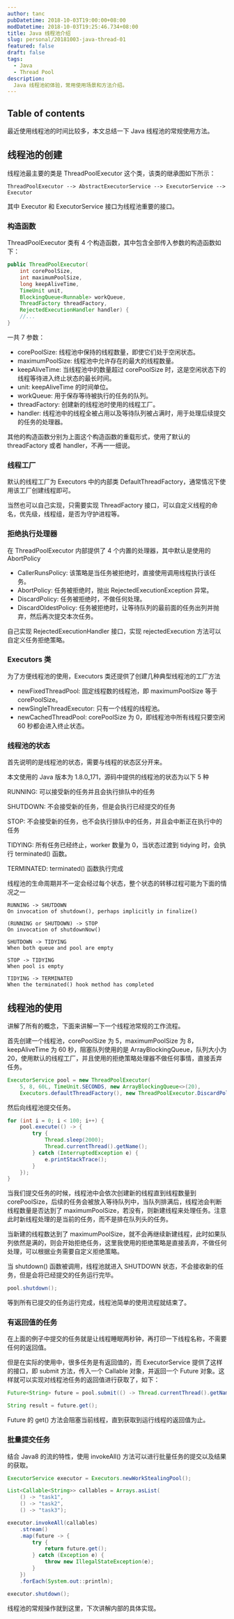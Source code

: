 ```yaml
---
author: tanc
pubDatetime: 2018-10-03T19:00:00+08:00
modDatetime: 2018-10-03T19:25:46.734+08:00
title: Java 线程池介绍
slug: personal/20181003-java-thread-01
featured: false
draft: false
tags:
  - Java
  - Thread Pool
description:
  Java 线程池初体验，常用使用场景和方法介绍。
---
```


## Table of contents

最近使用线程池的时间比较多，本文总结一下 Java 线程池的常规使用方法。

## 线程池的创建

线程池最主要的类是 ThreadPoolExecutor 这个类，该类的继承图如下所示：

```
ThreadPoolExecutor --> AbstractExecutorService --> ExecutorService --> Executor
```

其中 Executor 和 ExecutorService 接口为线程池重要的接口。

### 构造函数

ThreadPoolExecutor 类有 4 个构造函数，其中包含全部传入参数的构造函数如下：

```java
public ThreadPoolExecutor(
    int corePoolSize,
    int maximumPoolSize,
    long keepAliveTime,
    TimeUnit unit,
    BlockingQueue<Runnable> workQueue,
    ThreadFactory threadFactory,
    RejectedExecutionHandler handler) {
    //...
}
```

一共 7 参数：

- corePoolSize: 线程池中保持的线程数量，即使它们处于空闲状态。
- maximumPoolSize: 线程池中允许存在的最大的线程数量。
- keepAliveTime: 当线程池中的数量超过 corePoolSize 时，这是空闲状态下的线程等待进入终止状态的最长时间。
- unit: keepAliveTime 的时间单位。
- workQueue: 用于保存等待被执行的任务的队列。
- threadFactory: 创建新的线程池时使用的线程工厂。
- handler: 线程池中的线程全被占用以及等待队列被占满时，用于处理后续提交的任务的处理器。

其他的构造函数分别为上面这个构造函数的重载形式，使用了默认的 threadFactory 或者 handler，不再一一细说。

### 线程工厂

默认的线程工厂为 Executors 中的内部类 DefaultThreadFactory，通常情况下使用该工厂创建线程即可。

当然也可以自己实现，只需要实现 ThreadFactory 接口，可以自定义线程的命名，优先级，线程组，是否为守护进程等。

### 拒绝执行处理器

在 ThreadPoolExecutor 内部提供了 4 个内置的处理器，其中默认是使用的 AbortPolicy

- CallerRunsPolicy: 该策略是当任务被拒绝时，直接使用调用线程执行该任务。
- AbortPolicy: 任务被拒绝时，抛出 RejectedExecutionException 异常。
- DiscardPolicy: 任务被拒绝时，不做任何处理。
- DiscardOldestPolicy: 任务被拒绝时，让等待队列的最前面的任务出列并抛弃，然后再次提交本次任务。

自己实现 RejectedExecutionHandler 接口，实现 rejectedExecution 方法可以自定义任务拒绝策略。

### Executors 类

为了方便线程池的使用，Executors 类还提供了创建几种典型线程池的工厂方法

- newFixedThreadPool: 固定线程数的线程池，即 maximumPoolSize 等于 corePoolSize。
- newSingleThreadExecutor: 只有一个线程的线程池。
- newCachedThreadPool: corePoolSize 为 0，即线程池中所有线程只要空闲 60 秒都会进入终止状态。

### 线程池的状态

首先说明的是线程池的状态，需要与线程的状态区分开来。

本文使用的 Java 版本为 1.8.0_171，源码中提供的线程池的状态为以下 5 种

RUNNING: 可以接受新的任务并且会执行排队中的任务

SHUTDOWN: 不会接受新的任务，但是会执行已经提交的任务

STOP: 不会接受新的任务，也不会执行排队中的任务，并且会中断正在执行中的任务

TIDYING: 所有任务已经终止，worker 数量为 0，当状态过渡到 tidying 时，会执行 terminated() 函数。

TERMINATED: terminated() 函数执行完成

线程池的生命周期并不一定会经过每个状态，整个状态的转移过程可能为下面的情况之一

```
RUNNING -> SHUTDOWN
On invocation of shutdown(), perhaps implicitly in finalize()

(RUNNING or SHUTDOWN) -> STOP
On invocation of shutdownNow()

SHUTDOWN -> TIDYING
When both queue and pool are empty

STOP -> TIDYING
When pool is empty

TIDYING -> TERMINATED
When the terminated() hook method has completed
```

## 线程池的使用

讲解了所有的概念，下面来讲解一下一个线程池常规的工作流程。

首先创建一个线程池，corePoolSize 为 5，maximumPoolSize 为 8，keepAliveTime 为 60 秒，阻塞队列使用的是 ArrayBlockingQueue，队列大小为 20，使用默认的线程工厂，并且使用的拒绝策略处理器不做任何事情，直接丢弃任务。

```java
ExecutorService pool = new ThreadPoolExecutor(
    5, 8, 60L, TimeUnit.SECONDS, new ArrayBlockingQueue<>(20),
    Executors.defaultThreadFactory(), new ThreadPoolExecutor.DiscardPolicy());
```

然后向线程池提交任务。

```java
for (int i = 0; i < 100; i++) {
    pool.execute(() -> {
        try {
            Thread.sleep(2000);
            Thread.currentThread().getName();
        } catch (InterruptedException e) {
            e.printStackTrace();
        }
    });
}
```

当我们提交任务的时候，线程池中会依次创建新的线程直到线程数量到 corePoolSize，后续的任务会被放入等待队列中，当队列排满后，线程池会判断线程数量是否达到了 maximumPoolSize，若没有，则新建线程来处理任务。注意此时新线程处理的是当前的任务，而不是排在队列头的任务。

当新建的线程数达到了 maximumPoolSize，就不会再继续新建线程，此时如果队列依然是满的，则会开始拒绝任务，这里我使用的拒绝策略是直接丢弃，不做任何处理，可以根据业务需要自定义拒绝策略。

当 shutdown() 函数被调用，线程池就进入 SHUTDOWN 状态，不会接收新的任务，但是会将已经提交的任务运行完毕。

```java
pool.shutdown();
```

等到所有已提交的任务运行完成，线程池简单的使用流程就结束了。

### 有返回值的任务

在上面的例子中提交的任务就是让线程睡眠两秒钟，再打印一下线程名称，不需要任何的返回值。

但是在实际的使用中，很多任务是有返回值的，而 ExecutorService 提供了这样的接口，即 submit 方法，传入一个 Callable 对象，并返回一个 Future 对象。这样就可以实现对线程池任务的返回值进行获取了，如下：

```java
Future<String> future = pool.submit(() -> Thread.currentThread().getName());

String result = future.get();
```

Future 的 get() 方法会阻塞当前线程，直到获取到运行线程的返回值为止。

### 批量提交任务

结合 Java8 的流的特性，使用 invokeAll() 方法可以进行批量任务的提交以及结果的获取。

```java
ExecutorService executor = Executors.newWorkStealingPool();

List<Callable<String>> callables = Arrays.asList(
    () -> "task1",
    () -> "task2",
    () -> "task3");

executor.invokeAll(callables)
    .stream()
    .map(future -> {
        try {
            return future.get();
        } catch (Exception e) {
            throw new IllegalStateException(e);
        }
    })
    .forEach(System.out::println);

executor.shutdown();
```

线程池的常规操作就到这里，下次讲解内部的具体实现。
